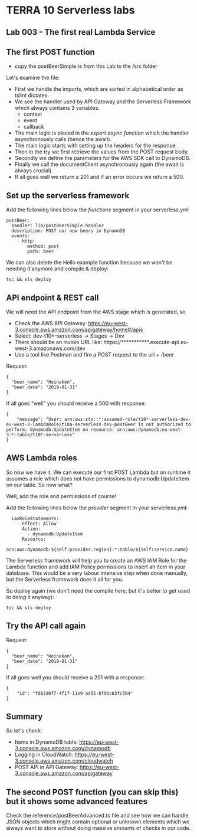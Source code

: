 # TERRA 10 Serverless labs

## Lab 003 - The first real Lambda Service

## The first POST function
* copy the postBeerSimple.ts from this Lab to the /src folder

Let's examine the file:
* First we handle the imports, which are sorted in alphabetical order as tslint dictates.
* We see the handler used by API Gateway and the Serverless Framework which always contains 3 variables. 
    * context
    * event
    * callback  
* The main logic is placed in the _export async function_ which the handler asynchronously calls (hence the await).
* The main logic starts with setting up the headers for the response.
* Then in the try we first retrieve the values from the POST request body.
* Secondly we define the parameters for the AWS SDK call to DynamoDB.
* Finally we call the documentClient asynchronously again (the await is always crucial).
* If all goes well we return a 201 and if an error occurs we return a 500.

## Set up the serverless framework
Add the following lines below the _functions_ segment in your serverless.yml
``` 
postBeer:
  handler: lib/postBeerSimple.handler
  description: POST our new beers in DynamoDB
  events:
    - http:
        method: post
        path: beer
```

We can also delete the Hello example function because we won't be needing it anymore and compile & deploy:
``` 
tsc && sls deploy
```

## API endpoint & REST call
We will need the API endpoint from the AWS stage which is generated, so
* Check the AWS API Gateway: https://eu-west-3.console.aws.amazon.com/apigateway/home#/apis
* Select: dev-t10*-serverless -> Stages -> Dev
* There should be an invoke URL like: https://***********.execute-api.eu-west-3.amazonaws.com/dev
* Use a tool like Postman and fire a POST request to the url + /beer

Request:
``` 
{
  "beer_name": "Heineken",
  "beer_date": "2019-01-31"
}
```
If all goes "well" you should receive a 500 with response:
``` 
{
    "message": "User: arn:aws:sts::*:assumed-role/t10*-serverless-dev-eu-west-3-lambdaRole/t10a-serverless-dev-postBeer is not authorized to perform: dynamodb:UpdateItem on resource: arn:aws:dynamodb:eu-west-3:*:table/t10*-serverless"
}
```

## AWS Lambda roles
So now we have it. We can execute our first POST Lambda but on runtime it assumes a role which does not have permissions to dynamodb:UpdateItem on our table. So now what?

Well, add the role and permissions of course!

Add the following lines below the _provider_ segment in your serverless.yml:
``` 
  iamRoleStatements:
    - Effect: Allow
      Action:
        - dynamodb:UpdateItem
      Resource:
        - arn:aws:dynamodb:${self:provider.region}:*:table/${self:service.name}
```

The Serverless framework will help you to create an AWS IAM Role for the Lambda function and add IAM Policy permissions to insert an item in your database. This would be a very labour intensive step when done manually, but the Serverless framework does it all for you.

So deploy again (we don't need the compile here, but it's better to get used to doing it anyway):
``` 
tsc && sls deploy
```

## Try the API call again
Request:
``` 
{
  "beer_name": "Heineken",
  "beer_date": "2019-01-31"
}
```
If all goes well you should receive a 201 with a response:
``` 
{
    "id": "fd82d0f7-4f1f-11e9-ad55-8f9bc03fc504"
}
```

## Summary
So let's check:
* Items in DynamoDB table: https://eu-west-3.console.aws.amazon.com/dynamodb
* Logging in CloudWatch: https://eu-west-3.console.aws.amazon.com/cloudwatch
* POST API in API Gateway: https://eu-west-3.console.aws.amazon.com/apigateway

## The second POST function (you can skip this) but it shows some advanced features
Check the reference/postBeerAdvanced.ts file and see how we can handle JSON objects which might contain optional or unknown elements which we always want to store without doing massive amounts of checks in our code.